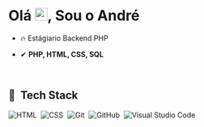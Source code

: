 
<h1 align="left">Olá <img src="https://raw.githubusercontent.com/kaueMarques/kaueMarques/master/hi.gif" width="25px">, Sou o André</h1>


- 🔥 Estágiario Backend PHP 

- ✔ **PHP, HTML, CSS, SQL**

<br>

## 🚀 &nbsp;Tech Stack

![HTML](https://img.shields.io/badge/-HTML-05122A?style=flat&logo=HTML5)&nbsp;
![CSS](https://img.shields.io/badge/-CSS-05122A?style=flat&logo=CSS3&logoColor=1572B6)&nbsp;
![Git](https://img.shields.io/badge/-Git-05122A?style=flat&logo=git)&nbsp;
![GitHub](https://img.shields.io/badge/-GitHub-05122A?style=flat&logo=github)&nbsp;
![Visual Studio Code](https://img.shields.io/badge/-Visual%20Studio%20Code-05122A?style=flat&logo=visual-studio-code&logoColor=007ACC)&nbsp;

<br>
